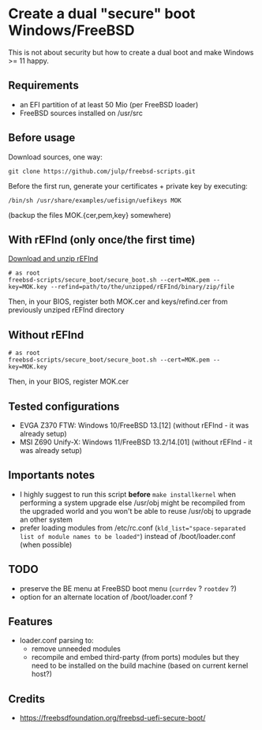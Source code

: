 # Create a dual "secure" boot Windows/FreeBSD

This is not about security but how to create a dual boot and make Windows >= 11 happy.

## Requirements

* an EFI partition of at least 50 Mio (per FreeBSD loader)
* FreeBSD sources installed on /usr/src

## Before usage

Download sources, one way:

```
git clone https://github.com/julp/freebsd-scripts.git
```

Before the first run, generate your certificates + private key by executing:

```
/bin/sh /usr/share/examples/uefisign/uefikeys MOK
```

(backup the files MOK.{cer,pem,key} somewhere)

## With rEFInd (only once/the first time)

[Download and unzip rEFInd](https://www.rodsbooks.com/refind/getting.html)

```
# as root
freebsd-scripts/secure_boot/secure_boot.sh --cert=MOK.pem --key=MOK.key --refind=path/to/the/unzipped/rEFInd/binary/zip/file
```

Then, in your BIOS, register both MOK.cer and keys/refind.cer from previously unziped rEFInd directory

## Without rEFInd

```
# as root
freebsd-scripts/secure_boot/secure_boot.sh --cert=MOK.pem --key=MOK.key
```

Then, in your BIOS, register MOK.cer

## Tested configurations

* EVGA Z370 FTW: Windows 10/FreeBSD 13.[12] (without rEFInd - it was already setup)
* MSI Z690 Unify-X: Windows 11/FreeBSD 13.2/14.[01] (without rEFInd - it was already setup)

## Importants notes

* I highly suggest to run this script **before** `make installkernel` when performing a system upgrade else /usr/obj might be recompiled from the upgraded world and you won't be able to reuse /usr/obj to upgrade an other system
* prefer loading modules from /etc/rc.conf (`kld_list="space-separated list of module names to be loaded"`) instead of /boot/loader.conf (when possible)

## TODO

* preserve the BE menu at FreeBSD boot menu (`currdev` ? `rootdev` ?)
* option for an alternate location of /boot/loader.conf ?

## Features

* loader.conf parsing to:
    + remove unneeded modules
    + recompile and embed third-party (from ports) modules but they need to be installed on the build machine (based on current kernel host?)

## Credits

* https://freebsdfoundation.org/freebsd-uefi-secure-boot/
